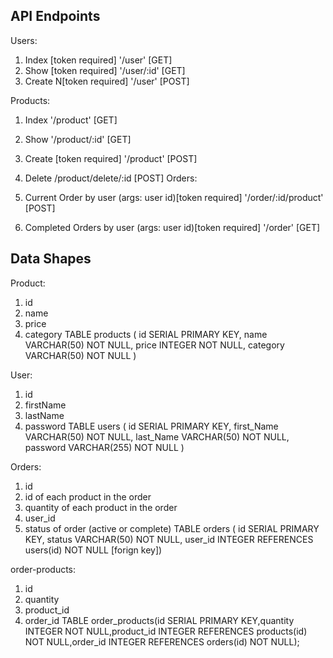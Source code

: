 ## API Endpoints
Users:

1. Index [token required] '/user' [GET]
2. Show [token required] '/user/:id' [GET]
3. Create N[token required] '/user' [POST]

Products:

1. Index '/product' [GET]
2. Show '/product/:id' [GET]
3. Create [token required] '/product' [POST]
4. Delete  /product/delete/:id [POST]
Orders:


1. Current Order by user (args: user id)[token required] '/order/:id/product' [POST]
2. Completed Orders by user (args: user id)[token required] '/order' [GET]

## Data Shapes

Product:

1. id
2. name
3. price
4. category
TABLE products ( id SERIAL PRIMARY KEY, name VARCHAR(50) NOT NULL, price INTEGER NOT NULL, category VARCHAR(50) NOT NULL )

User:

1. id
2. firstName
3. lastName
4. password
TABLE users ( id SERIAL PRIMARY KEY, first_Name VARCHAR(50) NOT NULL, last_Name VARCHAR(50) NOT NULL, password VARCHAR(255) NOT NULL )

Orders:

1. id
2. id of each product in the order
3. quantity of each product in the order
4. user_id
5. status of order (active or complete)
TABLE orders ( id SERIAL PRIMARY KEY, status VARCHAR(50) NOT NULL, user_id INTEGER REFERENCES users(id) NOT NULL [forign key])

order-products:

1. id
2. quantity
3. product_id
4. order_id
TABLE order_products(id SERIAL PRIMARY KEY,quantity INTEGER NOT NULL,product_id INTEGER REFERENCES products(id) NOT NULL,order_id INTEGER REFERENCES orders(id) NOT NULL);